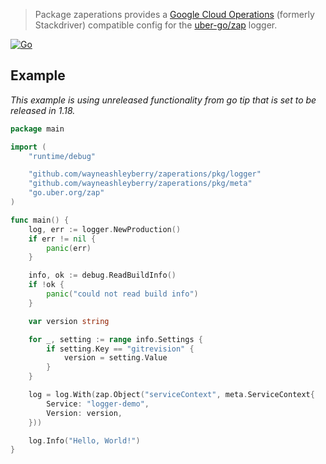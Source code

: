 > Package zaperations provides a [Google Cloud Operations](https://cloud.google.com/products/operations) (formerly Stackdriver) compatible config for the [uber-go/zap](https://github.com/uber-go/zap) logger.

[![Go](https://github.com/wayneashleyberry/zaperations/actions/workflows/go.yml/badge.svg)](https://github.com/wayneashleyberry/zaperations/actions/workflows/go.yml)

## Example

_This example is using unreleased functionality from go tip that is set to be released in 1.18._

```go
package main

import (
	"runtime/debug"

	"github.com/wayneashleyberry/zaperations/pkg/logger"
	"github.com/wayneashleyberry/zaperations/pkg/meta"
	"go.uber.org/zap"
)

func main() {
	log, err := logger.NewProduction()
	if err != nil {
		panic(err)
	}

	info, ok := debug.ReadBuildInfo()
	if !ok {
		panic("could not read build info")
	}

	var version string

	for _, setting := range info.Settings {
		if setting.Key == "gitrevision" {
			version = setting.Value
		}
	}

	log = log.With(zap.Object("serviceContext", meta.ServiceContext{
		Service: "logger-demo",
		Version: version,
	}))

	log.Info("Hello, World!")
}
```

